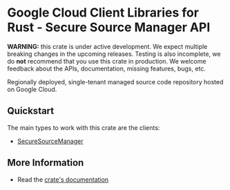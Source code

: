 # Google Cloud Client Libraries for Rust - Secure Source Manager API

<!-- Code generated by sidekick. DO NOT EDIT. -->

**WARNING:** this crate is under active development. We expect multiple breaking
changes in the upcoming releases. Testing is also incomplete, we do **not**
recommend that you use this crate in production. We welcome feedback about the
APIs, documentation, missing features, bugs, etc.

Regionally deployed, single-tenant managed source code repository hosted on
Google Cloud.

## Quickstart

The main types to work with this crate are the clients:

* [SecureSourceManager](https://docs.rs/google-cloud-securesourcemanager-v1/latest/google_cloud_securesourcemanager_v1/client/struct.SecureSourceManager.html)

## More Information

* Read the [crate's documentation](https://docs.rs/google-cloud-securesourcemanager-v1/latest/google-cloud-securesourcemanager-v1)
